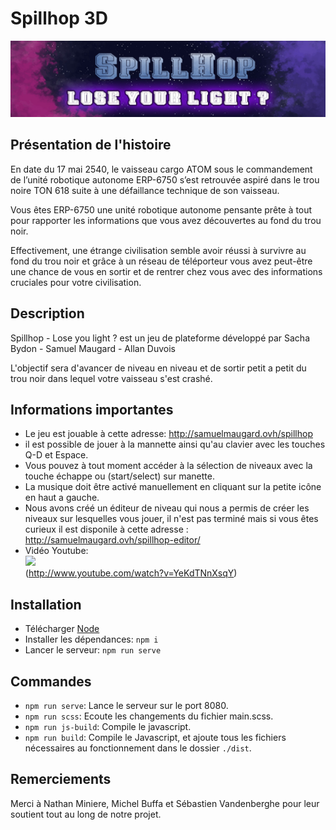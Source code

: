 # Spillhop 3D 

![banner](./gow-SachaBydon/src/img/banner.jpg) 

## Présentation de l'histoire
En date du 17 mai 2540, le vaisseau cargo ATOM sous le commandement de l’unité robotique autonome ERP-6750 s’est retrouvée aspiré dans le trou noire TON 618 suite à une défaillance technique de son vaisseau.  

Vous êtes ERP-6750 une unité robotique autonome pensante prête à tout pour rapporter les informations que vous avez découvertes au fond du trou noir.  

Effectivement, une étrange civilisation semble avoir réussi à survivre au fond du trou noir et grâce à un réseau de téléporteur vous avez peut-être une chance de vous en sortir et de rentrer chez vous avec des informations cruciales pour votre civilisation.

## Description
Spillhop - Lose you light ? est un jeu de plateforme développé par Sacha Bydon - Samuel Maugard - Allan Duvois  

L'objectif sera d'avancer de niveau en niveau et de sortir petit a petit du trou noir dans lequel votre vaisseau s'est crashé.

## Informations importantes
- Le jeu est jouable à cette adresse: http://samuelmaugard.ovh/spillhop
- il est possible de jouer à la mannette ainsi qu'au clavier avec les touches Q-D et Espace.  
- Vous pouvez à tout moment accéder à la sélection de niveaux avec la touche échappe ou (start/select) sur manette.
- La musique doit être activé manuellement en cliquant sur la petite icône en haut a gauche.  
- Nous avons créé un éditeur de niveau qui nous a permis de créer les niveaux sur lesquelles vous jouer, il n'est pas terminé mais si vous êtes curieux il est disponile à cette adresse :
    http://samuelmaugard.ovh/spillhop-editor/  
- Vidéo Youtube:  
[![](http://img.youtube.com/vi/YeKdTNnXsqY/0.jpg)](http://www.youtube.com/watch?v=YeKdTNnXsqY "")  
(http://www.youtube.com/watch?v=YeKdTNnXsqY)


## Installation
* Télécharger [Node](https://nodejs.org/en/)
* Installer les dépendances: ``` npm i ```
* Lancer le serveur: ``` npm run serve ```

## Commandes
* ``` npm run serve ```: Lance le serveur sur le port 8080.
* ``` npm run scss ```: Ecoute les changements du fichier main.scss.
* ``` npm run js-build ```: Compile le javascript.
* ``` npm run build ```: Compile le Javascript, et ajoute tous les fichiers nécessaires au fonctionnement dans le dossier ```./dist```.

## Remerciements
Merci à Nathan Miniere, Michel Buffa et Sébastien Vandenberghe pour leur soutient tout au long de notre projet.
